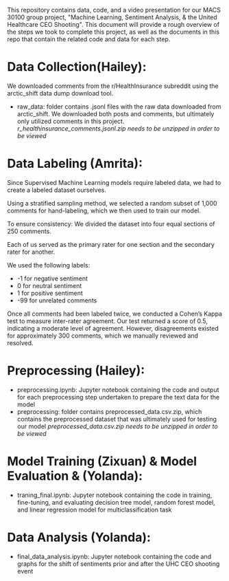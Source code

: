 This repository contains data, code, and a video presentation for our MACS 30100 group project, "Machine Learning, Sentiment Analysis, & the United Healthcare CEO Shooting". 
This document will provide a rough overview of the steps we took to complete this project, as well as the documents in this repo that contain the related code and data for each step.
# Data Collection(Hailey):
We downloaded comments from the r/HealthInsurance subreddit using the arctic_shift data dump download tool. 
- raw_data: folder contains .jsonl files with the raw data downloaded from arctic_shift. We downloaded both posts and comments, but ultimately only utilized comments in this project.
*r_healthinsurance_comments.jsonl.zip needs to be unzipped in order to be viewed*
# Data Labeling (Amrita):
Since Supervised Machine Learning models require labeled data, we had to create a labeled dataset ourselves.

Using a stratified sampling method, we selected a random subset of 1,000 comments for hand-labeling, which we then used to train our model.

To ensure consistency: We divided the dataset into four equal sections of 250 comments.

Each of us served as the primary rater for one section and the secondary rater for another.

We used the following labels:

- -1 for negative sentiment
- 0 for neutral sentiment
- 1 for positive sentiment
- -99 for unrelated comments

Once all comments had been labeled twice, we conducted a Cohen’s Kappa test to measure inter-rater agreement. 
Our test returned a score of 0.5, indicating a moderate level of agreement. 
However, disagreements existed for approximately 300 comments, which we manually reviewed and resolved.

# Preprocessing (Hailey):
- preprocessing.ipynb: Jupyter notebook containing the code and output for each preprocessing step undertaken to prepare the text data for the model
- preprocessing: folder contains preprocessed_data.csv.zip, which contains the preprocessed dataset that was ultimately used for testing our model
  *preprocessed_data.csv.zip needs to be unzipped in order to be viewed*
# Model Training (Zixuan) & Model Evaluation & (Yolanda):
- traning_final.ipynb: Jupyter notebook containing the code in training, fine-tuning, and evaluating decision tree model, random forest model, and linear regression model for multiclassification task
# Data Analysis (Yolanda):
- final_data_analysis.ipynb:  Jupyter notebook containing the code and graphs for the shift of sentiments prior and after the UHC CEO shooting event

